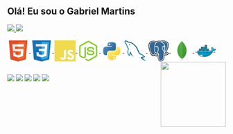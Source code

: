 
## Olá! Eu sou o Gabriel Martins
<div>
  <a href="https://github.com/GabrielMartinsz">
  <img height="130em" src="https://github-readme-stats.vercel.app/api?username=GabrielMartinsz&show_icons=true&theme=tokyonight&include_all_commits=true&count_private=true"/>
  <img height="130em" src="https://github-readme-stats.vercel.app/api/top-langs/?username=GabrielMartinsz&layout=compact&langs_count=7&theme=tokyonight"/>
</div>
<div style="display: inline_block"><br>
  <img align="center" alt="gm-html" height="50" width="50" src="https://raw.githubusercontent.com/devicons/devicon/master/icons/html5/html5-original.svg">
  <img align="center" alt="gm-css" height="50" width="50" src="https://raw.githubusercontent.com/devicons/devicon/master/icons/css3/css3-original.svg">
  <img align="center" alt="gm-js" height="50" width="50" src="https://raw.githubusercontent.com/devicons/devicon/master/icons/javascript/javascript-plain.svg">
  <img align="center" alt="gm-nodejs" height="50" width="50" src="https://raw.githubusercontent.com/devicons/devicon/master/icons/nodejs/nodejs-original.svg">
  <img align="center" alt="gm-python" height="50" width="50" src="https://raw.githubusercontent.com/devicons/devicon/master/icons/python/python-original.svg">
  <img align="center" alt="gm-mysql" height="50" width="50" src="https://raw.githubusercontent.com/devicons/devicon/master/icons/mysql/mysql-original.svg">
  <img align="center" alt="gm-postgresql" height="50" width="50" src="https://raw.githubusercontent.com/devicons/devicon/master/icons/postgresql/postgresql-original.svg">
  <img align="center" alt="gm-mongodb" height="50" width="50" src="https://raw.githubusercontent.com/devicons/devicon/master/icons/mongodb/mongodb-original.svg">
  <img align="center" alt="gm-docker" height="50" width="50" src="https://raw.githubusercontent.com/devicons/devicon/master/icons/docker/docker-original.svg">
  <img align="right" height="150" width="150" src="https://i.picasion.com/pic91/aea6625f73053f880b4ae0fcc69470f2.gif" width="300" height="300" border="0" /></a><br /><a href="https://picasion.com/"</a>
</div>
  
  ##
  
<div> 
  <a href = "mailto:martinsga999@gmail.com"><img src="https://img.shields.io/badge/Gmail-D14836?style=for-the-badge&logo=gmail&logoColor=white" target="_blank"></a>
  <a href="https://www.linkedin.com/in/gabriel-martins999" target="_blank"><img src="https://img.shields.io/badge/-LinkedIn-%230077B5?style=for-the-badge&logo=linkedin&logoColor=white" target="_blank"></a> 
  <a href="https://instagram.com/gaamartinsz" target="_blank"><img src="https://img.shields.io/badge/-Instagram-%23E4405F?style=for-the-badge&logo=instagram&logoColor=white" target="_blank"></a>
  <a href = "https://twitter.com/gaamartinsz"><img src="https://img.shields.io/badge/Twitter-1DA1F2?style=for-the-badge&logo=twitter&logoColor=white" target="_blank"></a>
  <a href = "http://portfoliogm.com/"><img src="https://img.shields.io/website-up-down-green-red/http/monip.org.svg" target="_blank"></a>
</div> 
